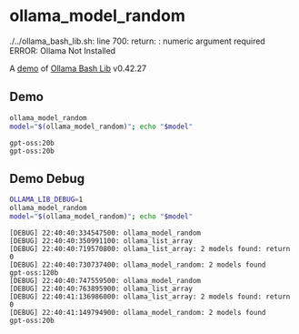 # ollama_model_random
./../ollama_bash_lib.sh: line 700: return: : numeric argument required
ERROR: Ollama Not Installed

A [demo](../README.md#demos) of [Ollama Bash Lib](https://github.com/attogram/ollama-bash-lib) v0.42.27

## Demo

```bash
ollama_model_random
model="$(ollama_model_random)"; echo "$model"
```
```
gpt-oss:20b
gpt-oss:20b
```

## Demo Debug

```bash
OLLAMA_LIB_DEBUG=1
ollama_model_random
model="$(ollama_model_random)"; echo "$model"
```
```
[DEBUG] 22:40:40:334547500: ollama_model_random
[DEBUG] 22:40:40:350991100: ollama_list_array
[DEBUG] 22:40:40:719570800: ollama_list_array: 2 models found: return 0
[DEBUG] 22:40:40:730737400: ollama_model_random: 2 models found
gpt-oss:120b
[DEBUG] 22:40:40:747559500: ollama_model_random
[DEBUG] 22:40:40:763895900: ollama_list_array
[DEBUG] 22:40:41:136986000: ollama_list_array: 2 models found: return 0
[DEBUG] 22:40:41:149794900: ollama_model_random: 2 models found
gpt-oss:20b
```
